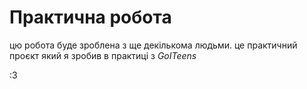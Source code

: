 # Практична робота
цю робота буде зроблена з ще декількома людьми. це практичний проєкт який я зробив в практиці з *GoITeens*

:3
